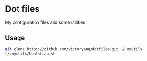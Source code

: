# Dot files

My configuration files and some utilities

## Usage

```bash
git clone https://github.com/victoryang/dotfiles.git ~/.myutils
~/.myutils/bootstrap.sh
```
